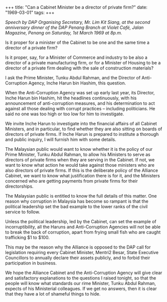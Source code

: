 +++ 
title: "Can a Cabinet Minister be a director of private firm?"
date: "1969-03-01"
tags:
+++

_Speech by DAP Organising Secretary, Mr. Lim Kit Siang, at the second anniversary dinner of the DAP Penang Branch at Violet Café, Jalan Magazine, Penang on Saturday, 1st March 1969 at 8p.m._

Is it proper for a minister of the Cabinet to be one and the same time a director of a private firm?

Is it proper, say, for a Minister of Commerce and industry to be also a director of a private manufacturing firm, or for a Minister of Housing to be a director of a private firm dealing with the sale of construction materials?

I ask the Prime Minister, Tunku Abdul Rahman, and the Director of Anti-Corruption Agency, Inche Harun bin Hashim, this question.

When the Anti-Corruption Agency was set up early last year, its Director, Inche Harun bin Hashim, hit the headlines continuously, with his announcement of anti-corruption measures, and his determination to act against all those dealing with corrupt practices – including politicians. He said no one was too high or too low for him to investigate.</u>

We invite Inche Harun to investigate into the financial affairs of all Cabinet Ministers, and in particular, to find whether they are also sitting on boards of directors of private firms. If Inche Harun is prepared to institute a thorough and public inquiry, I will furnish him with some details.

The Malaysian public would want to know whether it is the policy of our Prime Minister, Tunku Abdul Rahman, to allow his Ministers to serve as directors of private firms when they are serving in the Cabinet. If not, we want to know what action he would take against those ministers who are also directors of private firms. If this is the deliberate policy of the Alliance Cabinet, we want to know what justification there is for it, and the Ministers concerned who are getting payments from private firms for their directorships.

The Malaysian public is entitled to know the full details of this matter. One reason why corruption in Malaysia has become so rampant is that the political leadership set the bad example to the lower ranks of the civil service to follow. 

Unless the political leadership, led by the Cabinet, can set the example of incorruptibility, all the Haruns and Anti-Corruption Agencies will not be able to break the back of corruption, apart from frying small fish who are caught trafficking $1 to $100.

This may be the reason why the Alliance is opposed to the DAP call for legislation requiring every Cabinet Minister, Mentri2 Besar, State Executive Councillors to annually declare their assets publicly, and to forbid their participation in business.

We hope the Alliance Cabinet and the Anti-Corruption Agency will give clear and satisfactory explanations to the questions I raised tonight, so that the people will know what standards our rime Minister, Tunku Abdul Rahman, expects of his Ministerial colleagues. If we get no answers, then it is clear that they have a lot of shameful things to hide.
 

